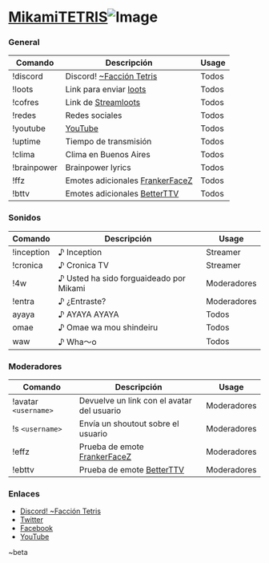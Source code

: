 


# [MikamiTETRIS](https://www.twitch.tv/mikamitetris)![Image](https://static-cdn.jtvnw.net/previews-ttv/live_user_mikamitetris-1280x720.jpg?width=806&height=454)
### General
|Comando|Descripción|Usage|
|--|--|--|
|!discord|Discord! [~Facción Tetris](https://discord.gg/hbU8xXK)|Todos
|!loots|Link para enviar [loots](https://loots.com/mikamitetris)|Todos
|!cofres|Link de [Streamloots](https://www.streamloots.com/mikamitetris)|Todos
|!redes|Redes sociales|Todos
|!youtube|[YouTube](https://www.youtube.com/channel/UC5Oq-n1od4UsWGvQcAR7A3A)| Todos
|!uptime|Tiempo de transmisión|Todos
|!clima|Clima en Buenos Aires|Todos
|!brainpower| Brainpower lyrics|Todos
|!ffz|Emotes adicionales [FrankerFaceZ](https://www.frankerfacez.com/)|Todos|
|!bttv|Emotes adicionales [BetterTTV](https://betterttv.com/)|Todos|


### Sonidos
|Comando|Descripción|Usage|
|--|--|--|
|!inception|♪ Inception|Streamer|
|!cronica|♪ Cronica TV|Streamer|
|!4w|♪ Usted ha sido forguaideado por Mikami|Moderadores|
|!entra|♪ ¿Entraste?|Moderadores|
|ayaya|♪ AYAYA AYAYA|Todos|
|omae|♪ Omae wa mou shindeiru|Todos|
|waw|♪ Wha～o| Todos

### Moderadores
|Comando|Descripción|Usage|
|--|--|--|
|!avatar `<username>`|Devuelve un link con el avatar del usuario|Moderadores|
|!s `<username>`|Envía un shoutout sobre el usuario|Moderadores|
|!effz|Prueba de emote [FrankerFaceZ](https://www.frankerfacez.com/)|Moderadores|
|!ebttv|Prueba de emote [BetterTTV](https://betterttv.com/)|Moderadores|
### Enlaces
- [Discord! ~Facción Tetris](https://discord.gg/hbU8xXK)
- [Twitter](https://twitter.com/MikamiTETRIS)
- [Facebook](https://www.facebook.com/MikamiTETRIS)
- [YouTube](https://www.youtube.com/channel/UC5Oq-n1od4UsWGvQcAR7A3A)

~beta
